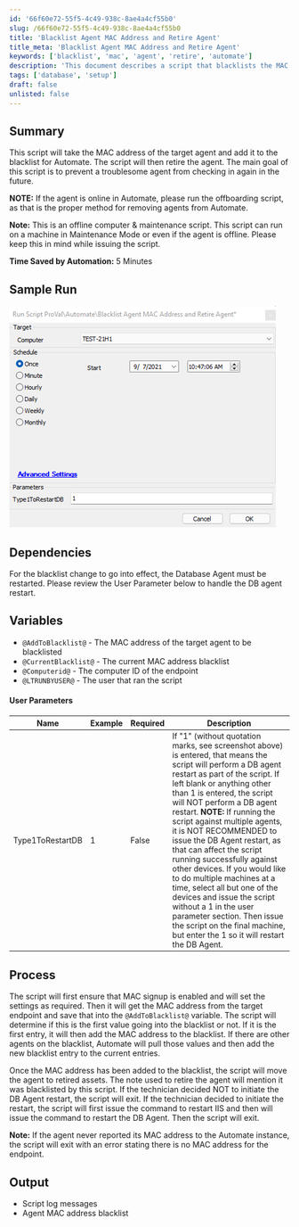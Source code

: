 ```yaml
---
id: '66f60e72-55f5-4c49-938c-8ae4a4cf55b0'
slug: /66f60e72-55f5-4c49-938c-8ae4a4cf55b0
title: 'Blacklist Agent MAC Address and Retire Agent'
title_meta: 'Blacklist Agent MAC Address and Retire Agent'
keywords: ['blacklist', 'mac', 'agent', 'retire', 'automate']
description: 'This document describes a script that blacklists the MAC address of a specified agent in ConnectWise Automate and subsequently retires the agent. It is designed to prevent troublesome agents from checking in again, particularly useful for offline or maintenance mode agents. The script details dependencies, variables, user parameters, and the process for executing the blacklist and retirement actions.'
tags: ['database', 'setup']
draft: false
unlisted: false
---
```


## Summary

This script will take the MAC address of the target agent and add it to the blacklist for Automate. The script will then retire the agent. The main goal of this script is to prevent a troublesome agent from checking in again in the future. 

**NOTE:** If the agent is online in Automate, please run the offboarding script, as that is the proper method for removing agents from Automate.

**Note:** This is an offline computer & maintenance script. This script can run on a machine in Maintenance Mode or even if the agent is offline. Please keep this in mind while issuing the script.

**Time Saved by Automation:** 5 Minutes

## Sample Run

![Sample Run](../../../static/img/docs/66f60e72-55f5-4c49-938c-8ae4a4cf55b0/image_1.png)

## Dependencies

For the blacklist change to go into effect, the Database Agent must be restarted. Please review the User Parameter below to handle the DB agent restart.

## Variables

- `@AddToBlacklist@` - The MAC address of the target agent to be blacklisted
- `@CurrentBlacklist@` - The current MAC address blacklist
- `@Computerid@` - The computer ID of the endpoint
- `@LTRUNBYUSER@` - The user that ran the script

#### User Parameters

| Name                  | Example | Required | Description |
|-----------------------|---------|----------|-------------|
| Type1ToRestartDB      | 1       | False    | If "1" (without quotation marks, see screenshot above) is entered, that means the script will perform a DB agent restart as part of the script. If left blank or anything other than 1 is entered, the script will NOT perform a DB agent restart. **NOTE:** If running the script against multiple agents, it is NOT RECOMMENDED to issue the DB Agent restart, as that can affect the script running successfully against other devices. If you would like to do multiple machines at a time, select all but one of the devices and issue the script without a 1 in the user parameter section. Then issue the script on the final machine, but enter the 1 so it will restart the DB Agent. |

## Process

The script will first ensure that MAC signup is enabled and will set the settings as required. Then it will get the MAC address from the target endpoint and save that into the `@AddToBlacklist@` variable. The script will determine if this is the first value going into the blacklist or not. If it is the first entry, it will then add the MAC address to the blacklist. If there are other agents on the blacklist, Automate will pull those values and then add the new blacklist entry to the current entries.

Once the MAC address has been added to the blacklist, the script will move the agent to retired assets. The note used to retire the agent will mention it was blacklisted by this script. If the technician decided NOT to initiate the DB Agent restart, the script will exit. If the technician decided to initiate the restart, the script will first issue the command to restart IIS and then will issue the command to restart the DB Agent. Then the script will exit.

**Note:** If the agent never reported its MAC address to the Automate instance, the script will exit with an error stating there is no MAC address for the endpoint.

## Output

- Script log messages
- Agent MAC address blacklist

